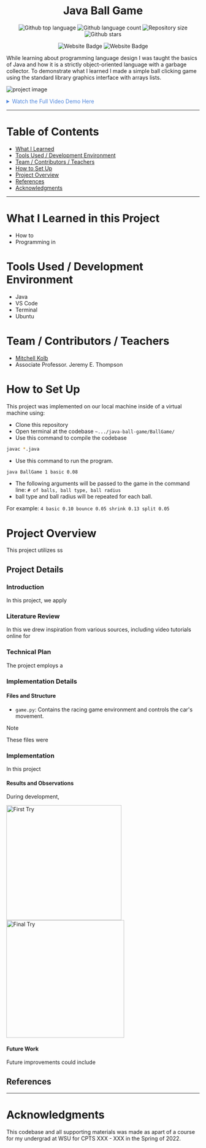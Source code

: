 


<h1 align="center">Java Ball Game</h1>

<p align="center">
  <img alt="Github top language" src="https://img.shields.io/github/languages/top/mitchellkolb/java-ball-game?color=E95420">

  <img alt="Github language count" src="https://img.shields.io/github/languages/count/mitchellkolb/java-ball-game?color=E95420">

  <img alt="Repository size" src="https://img.shields.io/github/repo-size/mitchellkolb/java-ball-game?color=E95420">

  <img alt="Github stars" src="https://img.shields.io/github/stars/mitchellkolb/java-ball-game?color=E95420" />
</p>

<p align="center">
<img
    src="https://img.shields.io/badge/Java-EB8F1C?style=for-the-badge&logo=java&logoColor=white"
    alt="Website Badge" />      
<img
    src="https://img.shields.io/badge/ubuntu-E95420?style=for-the-badge&logo=ubuntu&logoColor=white"
    alt="Website Badge" />
</p>

While learning about programming language design I was taught the basics of Java and how it is a strictly object-oriented language with a garbage collector. To demonstrate what I learned I made a simple ball clicking game using the standard library graphics interface with arrays lists. 

![project image](resources/image1.png)

<details>
<summary style="color:#5087dd">Watch the Full Video Demo Here</summary>

[![Full Video Demo Here](https://img.youtube.com/vi/VidKEY/0.jpg)](https://www.youtube.com/watch?v=VidKEY)

</details>

---


# Table of Contents
- [What I Learned](#what-i-learned-in-this-project)
- [Tools Used / Development Environment](#tools-used--development-environment)
- [Team / Contributors / Teachers](#team--contributors--teachers)
- [How to Set Up](#how-to-set-up)
- [Project Overview](#project-overview)
- [References](#references)
- [Acknowledgments](#acknowledgments)

---

# What I Learned in this Project
- How to
- Programming in 



# Tools Used / Development Environment
- Java
- VS Code
- Terminal
- Ubuntu





# Team / Contributors / Teachers
- [Mitchell Kolb](https://github.com/mitchellkolb)
- Associate Professor. Jeremy E. Thompson





# How to Set Up
This project was implemented on our local machine inside of a virtual machine using:
- Clone this repository 
- Open terminal at the codebase `~.../java-ball-game/BallGame/`
- Use this command to compile the codebase
```zsh
javac *.java
```
- Use this command to run the program.
```zsh
java BallGame 1 basic 0.08 
```
- The following arguments will be passed to the game in the command line: 
`# of balls, ball type, ball radius` 
- ball type and  ball radius will be repeated for each ball. 

For example: 
`4 basic 0.10 bounce 0.05 shrink 0.13 split 0.05`




# Project Overview
This project utilizes ss



## Project Details

### Introduction
In this project, we apply 


### Literature Review
In this we drew inspiration from various sources, including video tutorials online for 


### Technical Plan
The project employs a 


### Implementation Details

#### Files and Structure
- `game.py`: Contains the racing game environment and controls the car's movement.
> [!NOTE]
> These files were 


### Implementation
In this project

#### Results and Observations
During development,
<p float="left">
  <img src="resources/image1.png" alt="First Try" width="300" />
  <img src="resources/image2.png" alt="Final Try" width="307" />
</p>

#### Future Work
Future improvements could include



## References



--- 
# Acknowledgments
This codebase and all supporting materials was made as apart of a course for my undergrad at WSU for CPTS XXX - XXX in the Spring of 2022. 

